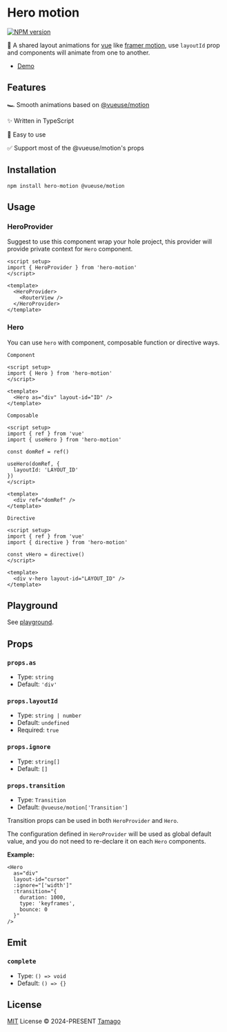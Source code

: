 # Hero motion

[![NPM version](https://img.shields.io/npm/v/hero-motion)](https://www.npmjs.com/package/hero-motion)

🌊 A shared layout animations for [vue](https://vuejs.org/) like [framer motion](https://www.framer.com/motion/), use `layoutId` prop and components will animate from one to another.

- [Demo](https://stackblitz.com/~/github.com/tmg0/hero-motion)

## Features

🏎 Smooth animations based on [@vueuse/motion](https://motion.vueuse.org/)

✨ Written in TypeScript

🙌 Easy to use

✅ Support most of the @vueuse/motion's props

## Installation

```
npm install hero-motion @vueuse/motion
```

## Usage

### HeroProvider

Suggest to use this component wrap your hole project, this provider will provide private context for `Hero` component.

```vue
<script setup>
import { HeroProvider } from 'hero-motion'
</script>

<template>
  <HeroProvider>
    <RouterView />
  </HeroProvider>
</template>
```

### Hero

You can use `hero` with component, composable function or directive ways.

`Component`

```vue
<script setup>
import { Hero } from 'hero-motion'
</script>

<template>
  <Hero as="div" layout-id="ID" />
</template>
```

`Composable`

```vue
<script setup>
import { ref } from 'vue'
import { useHero } from 'hero-motion'

const domRef = ref()

useHero(domRef, {
  layoutId: 'LAYOUT_ID'
})
</script>

<template>
  <div ref="domRef" />
</template>
```

`Directive`

```vue
<script setup>
import { ref } from 'vue'
import { directive } from 'hero-motion'

const vHero = directive()
</script>

<template>
  <div v-hero layout-id="LAYOUT_ID" />
</template>
```

## Playground

See [playground](./playground/vite/README.md).

## Props

### `props.as`

- Type: `string`
- Default: `'div'`

### `props.layoutId`

- Type: `string | number`
- Default: `undefined`
- Required: `true`

### `props.ignore`

- Type: `string[]`
- Default: `[]`

### `props.transition`

- Type: `Transition`
- Default: `@vueuse/motion['Transition']`

Transition props can be used in both `HeroProvider` and `Hero`.

The configuration defined in `HeroProvider` will be used as global default value, and you do not need to re-declare it on each `Hero` components.

**Example:**

```vue
<Hero
  as="div"
  layout-id="cursor"
  :ignore="['width']"
  :transition="{
    duration: 1000,
    type: 'keyframes',
    bounce: 0
  }"
/>
```

## Emit

### `complete`

- Type: `() => void`
- Default: `() => {}`

## License

[MIT](./LICENSE) License © 2024-PRESENT [Tamago](https://github.com/tmg0)
